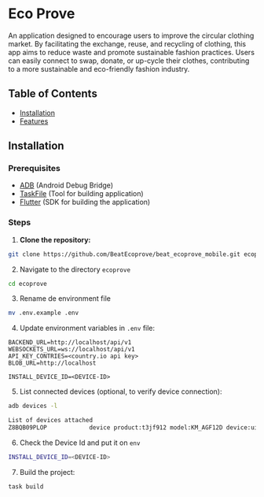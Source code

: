 # Eco Prove

An application designed to encourage users to improve the circular clothing market. By facilitating the exchange, reuse, and recycling of clothing, this app aims to reduce waste and promote sustainable fashion practices. Users can easily connect to swap, donate, or up-cycle their clothes, contributing to a more sustainable and eco-friendly fashion industry.

## Table of Contents

- [Installation](#installation)
- [Features](#features)

## Installation

### Prerequisites

- [ADB](https://developer.android.com/studio/command-line/adb) (Android Debug Bridge)
- [TaskFile](https://taskfile.dev/) (Tool for building application)
- [Flutter](https://flutter.dev/) (SDK for building the application)

### Steps

1. **Clone the repository:**

```bash
git clone https://github.com/BeatEcoprove/beat_ecoprove_mobile.git ecoprove
```

2. Navigate to the directory `ecoprove`

```bash
cd ecoprove
```

3. Rename de environment file

```bash
mv .env.example .env
```

4. Update environment variables in `.env` file:

```env
BACKEND_URL=http://localhost/api/v1
WEBSOCKETS_URL=ws://localhost/api/v1
API_KEY_CONTRIES=<country.io api key>
BLOB_URL=http://localhost

INSTALL_DEVICE_ID=<DEVICE-ID>
```

5. List connected devices (optional, to verify device connection):

```bash
adb devices -l
```

```bash
List of devices attached
Z8BQB09PLOP            device product:t3jf912 model:KM_AGF12D device:ui1 transport_id:19
```

6. Check the Device Id and put it on `env`

```bash
INSTALL_DEVICE_ID=<DEVICE-ID>
```

7. Build the project:

```bash
task build
```

